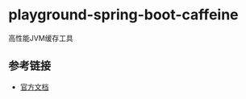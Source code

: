 # playground-spring-boot-caffeine

高性能JVM缓存工具

## 参考链接

- [官方文档](https://github.com/ben-manes/caffeine/wiki/Home-zh-CN)